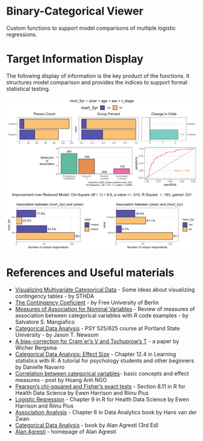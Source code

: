 # Binary-Categorical Viewer

Custom functions to support model comparisons of multiple logistic regressions.

# Target Information Display

The following display of information is the key product of the functions. It structures model comparison and provides the indices to support formal statistical testing. 

![target 1](libs/images/target-1.jpg)  


# References and Useful materials

- [Visualizing Multivariate Categorical Data](http://www.sthda.com/english/articles/32-r-graphics-essentials/129-visualizing-multivariate-categorical-data/) - Some ideas about visualizing contingency tables - by STHDA    
- [The Contingency Coeficient](https://www.geo.fu-berlin.de/en/v/soga/Basics-of-statistics/Descriptive-Statistics/Measures-of-Relation-Between-Variables/Contingency-Coeficient/index.html) - by Free University of Berlin   
- [Measures of Association for Nominal Variables](https://rcompanion.org/handbook/H_10.html) - Review of measures of association between categorical variables with R code examples - by Salvatore S. Mangiafico   
- [Categorical Data Analysis](https://web.pdx.edu/~newsomj/cdaclass/) - PSY 525/625  course at Portland State University - by Jason T. Newsom   
- [A bias-correction for Cram´er’s V and Tschuprow’s T](http://stats.lse.ac.uk/bergsma/pdf/cramerV3.pdf) - a paper by Wicher Bergsma
- [Categorical Data Analysis: Effect Size](https://learningstatisticswithr.com/book/chisquare.html#chisqeffectsize) - Chapter 12.4 in Learning statistics with R: A tutorial for psychology students and other beginners by Danielle Navarro  
- [Correlation between categorical variables](https://rpubs.com/hoanganhngo610/558925)- basic concepts and effect measures - post by Hoang Anh NGO 
- [Pearson’s chi-squared and Fisher’s exact tests](https://argoshare.is.ed.ac.uk/healthyr_book/pearsons-chi-squared-and-fishers-exact-tests.html) - Section 8.11 in R for Health Data Science by Ewen Harrison and Riinu Pius
- [Logistic Regression](https://argoshare.is.ed.ac.uk/healthyr_book/chap09-h1.html) - Chapter 9 in R for Health Data Science by Ewen Harrison and Riinu Pius
- [Association Analysis](https://bookdown.org/jhvdz1/dataanalytics/association-analysis.html) - Chapter 6 in Data Analytics book by Hans van der Zwan
- [Categorical Data Analysis](https://mybiostats.files.wordpress.com/2015/03/3rd-ed-alan_agresti_categorical_data_analysis.pdf) - book by Alan Agresti (3rd Ed)
- [Alan Agresti](http://users.stat.ufl.edu/~aa/) - homepage of Alan Agresti

